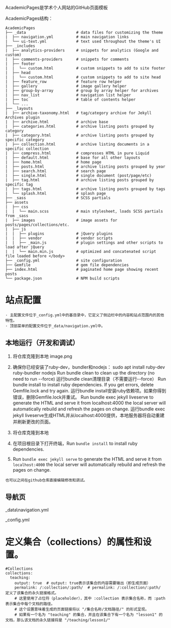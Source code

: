 AcademicPages是学术个人网站的GitHub页面模板

AcademicPages结构：
```
AcademicPages
├── _data                      # data files for customizing the theme
|  ├── navigation.yml          # main navigation links
|  └── ui-text.yml             # text used throughout the theme's UI
├── _includes
|  ├── analytics-providers     # snippets for analytics (Google and custom)
|  ├── comments-providers      # snippets for comments
|  ├── footer
|  |  └── custom.html          # custom snippets to add to site footer
|  ├── head
|  |  └── custom.html          # custom snippets to add to site head
|  ├── feature_row             # feature row helper
|  ├── gallery                 # image gallery helper
|  ├── group-by-array          # group by array helper for archives
|  ├── nav_list                # navigation list helper
|  ├── toc                     # table of contents helper
|  └── ...
├── _layouts
|  ├── archive-taxonomy.html   # tag/category archive for Jekyll Archives plugin
|  ├── archive.html            # archive base
|  ├── categories.html         # archive listing posts grouped by category
|  ├── category.html           # archive listing posts grouped by specific category
|  ├── collection.html         # archive listing documents in a specific collection
|  ├── compress.html           # compresses HTML in pure Liquid
|  ├── default.html            # base for all other layouts
|  ├── home.html               # home page
|  ├── posts.html              # archive listing posts grouped by year
|  ├── search.html             # search page
|  ├── single.html             # single document (post/page/etc)
|  ├── tag.html                # archive listing posts grouped by specific tag
|  ├── tags.html               # archive listing posts grouped by tags
|  └── splash.html             # splash page
├── _sass                      # SCSS partials
├── assets
|  ├── css
|  |  └── main.scss            # main stylesheet, loads SCSS partials from _sass
|  ├── images                  # image assets for posts/pages/collections/etc.
|  ├── js
|  |  ├── plugins              # jQuery plugins
|  |  ├── vendor               # vendor scripts
|  |  ├── _main.js             # plugin settings and other scripts to load after jQuery
|  |  └── main.min.js          # optimized and concatenated script file loaded before </body>
├── _config.yml                # site configuration
├── Gemfile                    # gem file dependencies
├── index.html                 # paginated home page showing recent posts
└── package.json               # NPM build scripts
```

# 站点配置
    · 主配置文件位于_config.yml中的基目录中，它定义了侧边栏中的内容和站点范围内的其他特性。
    · 顶部菜单的配置文件位于_data/navigation.yml中。

## 本地运行（开发和调试）
1. 将仓库克隆到本地
   image.png
2. 确保你已经安装了ruby-dev，bundler和nodejs：
   sudo apt install ruby-dev ruby-bundler nodejs
    Run bundle clean to clean up the directory (no need to run --force)
    运行bundle clean清理目录（不需要运行--force）
    Run bundle install to install ruby dependencies. If you get errors, delete Gemfile.lock and try again.
    运行bundle install安装ruby依赖项。如果你得到错误，删除Gemfile.lock并重试。
    Run bundle exec jekyll liveserve to generate the HTML and serve it from localhost:4000 the local server will automatically rebuild and refresh the pages on change.
    运行bundle exec jekyll liveserve生成HTML并从localhost:4000提供，本地服务器将自动重建并刷新更改的页面。

3. 将仓库克隆到本地
4. 在项目根目录下打开终端，Run `bundle install` to install ruby dependencies. 
5. Run `bundle exec jekyll serve` to generate the HTML and serve it from `localhost:4000` the local server will automatically rebuild and refresh the pages on change.

```
也可以之间在github仓库直接编辑修改和调试。
```
## 导航页
_data\navigation.yml

_config.yml
# 定义集合（collections）的属性和设置。

```
#Collections
collections:
  teaching:
    output: true  # output: true表示该集合的内容需要输出（即生成页面）
    permalink: /:collection/:path/  # permalink: /:collection/:path/ 定义了该集合的永久链接格式。
    # 这里使用了占位符（placeholder），其中 :collection 表示集合名称，而 :path 表示集合中每个文档的路径。
    # 这个设置意味着生成的页面链接将以 "/集合名称/文档路径/" 的形式呈现。
    # 如果有一个名为 "teaching" 的集合，并且在该集合下有一个名为 "lesson1" 的文档，那么该文档的永久链接将是 "/teaching/lesson1/"
```